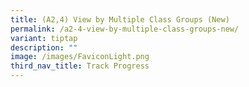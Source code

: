 ```yaml
---
title: (A2,4) View by Multiple Class Groups (New)
permalink: /a2-4-view-by-multiple-class-groups-new/
variant: tiptap
description: ""
image: /images/FaviconLight.png
third_nav_title: Track Progress
---
```

